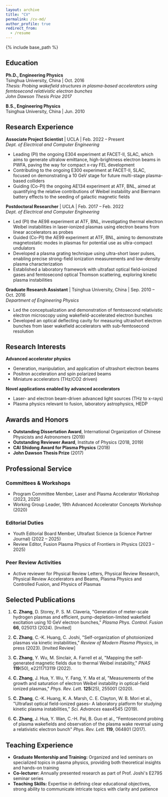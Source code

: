 ```yaml
---
layout: archive
title: "CV"
permalink: /cv-md/
author_profile: true
redirect_from:
  - /resume
---
```


{% include base_path %}

## Education

**Ph.D., Engineering Physics**  
Tsinghua University, China | Oct. 2016  
*Thesis: Probing wakefield structures in plasma-based accelerators using femtosecond relativistic electron bunches*  
*John Dawson Thesis Prize 2017*

**B.S., Engineering Physics**  
Tsinghua University, China | Jun. 2010

## Research Experience

**Associate Project Scientist** | UCLA | Feb. 2022 – Present  
*Dept. of Electrical and Computer Engineering*
* Leading (PI) the ongoing E304 experiment at FACET-II, SLAC, which aims to generate ultralow emittance, high-brightness electron beams in PWFA, paving the way for compact x-ray FEL development
* Contributing to the ongoing E300 experiment at FACET-II, SLAC, focused on demonstrating a 10 GeV stage for future multi-stage plasma-based colliders
* Guiding (Co-PI) the ongoing AE134 experiment at ATF, BNL, aimed at quantifying the relative contributions of Weibel instability and Biermann battery effects to the seeding of galactic magnetic fields

**Postdoctoral Researcher** | UCLA | Feb. 2017 – Feb. 2022  
*Dept. of Electrical and Computer Engineering*
* Led (PI) the AE98 experiment at ATF, BNL, investigating thermal electron Weibel instabilities in laser-ionized plasmas using electron beams from linear accelerators as probes
* Guided (Co-PI) the AE99 experiment at ATF, BNL, aiming to demonstrate magnetostatic modes in plasmas for potential use as ultra-compact undulators
* Developed a plasma grating technique using ultra-short laser pulses, enabling precise strong-field ionization measurements and low-density plasma characterization
* Established a laboratory framework with ultrafast optical field-ionized gases and femtosecond optical Thomson scattering, exploring kinetic plasma instabilities

**Graduate Research Assistant** | Tsinghua University, China | Sep. 2010 – Oct. 2016  
*Department of Engineering Physics*
* Led the conceptualization and demonstration of femtosecond relativistic electron microscopy using wakefield-accelerated electron bunches
* Developed an optical deflecting cavity for measuring ultrashort electron bunches from laser wakefield accelerators with sub-femtosecond resolution

## Research Interests

**Advanced accelerator physics**
* Generation, manipulation, and application of ultrashort electron beams
* Positron acceleration and spin polarized beams
* Miniature accelerators (THz/CO2 driven)

**Novel applications enabled by advanced accelerators**
* Laser- and electron beam-driven advanced light sources (THz to x-rays)
* Plasma physics relevant to fusion, laboratory astrophysics, HEDP

## Awards and Honors

* **Outstanding Dissertation Award**, International Organization of Chinese Physicists and Astronomers (2019)
* **Outstanding Reviewer Award**, Institute of Physics (2018, 2019)
* **CAI Shidong Award for Plasma Physics** (2018)
* **John Dawson Thesis Prize** (2017)

## Professional Service

### Committees & Workshops
* Program Committee Member, Laser and Plasma Accelerator Workshop (2023, 2025)
* Working Group Leader, 19th Advanced Accelerator Concepts Workshop (2020)

### Editorial Duties
* Youth Editorial Board Member, Ultrafast Science (a Science Partner Journal) (2022 – 2025)
* Review Editor, Fusion Plasma Physics of Frontiers in Physics (2023 – 2025)

### Peer Review Activities
* Active reviewer for Physical Review Letters, Physical Review Research, Physical Review Accelerators and Beams, Plasma Physics and Controlled Fusion, and Physics of Plasmas

## Selected Publications
1. **C. Zhang**, D. Storey, P. S. M. Claveria, "Generation of meter-scale hydrogen plasmas and efficient, pump-depletion-limited wakefield excitation using 10 GeV electron bunches," *Plasma Phys. Control. Fusion* **66**, 025013 (2024). [Invited]

2. **C. Zhang**, C.-K. Huang, C. Joshi, "Self-organization of photoionized plasmas via kinetic instabilities," *Review of Modern Plasma Physics*, in press (2023). [Invited Review]

3. **C. Zhang**, Y. Wu, M. Sinclair, A. Farrell et al, "Mapping the self-generated magnetic fields due to thermal Weibel instability," *PNAS* **119**(50), e2211713119 (2022).

4. **C. Zhang**, J. Hua, Y. Wu, Y. Fang, Y. Ma et al, "Measurements of the growth and saturation of electron Weibel instability in optical-field ionized plasmas," *Phys. Rev. Lett.* **125**(25), 255001 (2020).

5. **C. Zhang**, C.-K. Huang, K. A. Marsh, C. E. Clayton, W. B. Mori et al., "Ultrafast optical field-ionized gases- A laboratory platform for studying kinetic plasma instabilities," *Sci. Advances* eaax4545 (2019).

6. **C. Zhang**, J. Hua, Y. Wan, C.-H. Pai, B. Guo et al., "Femtosecond probing of plasma wakefields and observation of the plasma wake reversal using a relativistic electron bunch" *Phys. Rev. Lett.* **119**, 064801 (2017).

## Teaching Experience

* **Graduate Mentorship and Training:** Organized and led seminars on specialized topics in plasma physics, providing both theoretical insights and hands-on training
* **Co-lecturer:** Annually presented research as part of Prof. Joshi's E279S seminar series
* **Teaching Skills:** Expertise in defining clear educational objectives, strong ability to communicate intricate topics with clarity and patience
